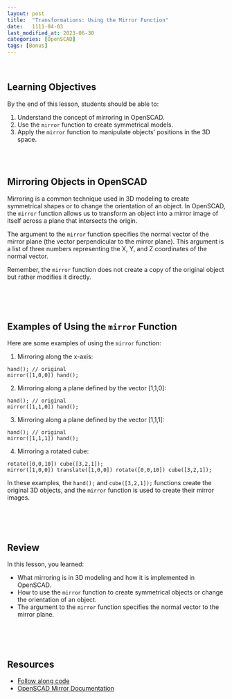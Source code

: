 ```yaml
---
layout: post
title:  "Transformations: Using the Mirror Function"
date:   1111-04-03
last_modified_at: 2023-06-30
categories: [OpenSCAD]
tags: [Bonus]
---
```

<br>

## Learning Objectives
By the end of this lesson, students should be able to:
1. Understand the concept of mirroring in OpenSCAD.
2. Use the `mirror` function to create symmetrical models.
3. Apply the `mirror` function to manipulate objects' positions in the 3D space.

<br><br>

## Mirroring Objects in OpenSCAD
Mirroring is a common technique used in 3D modeling to create symmetrical shapes or to change the orientation of an object. In OpenSCAD, the `mirror` function allows us to transform an object into a mirror image of itself across a plane that intersects the origin.

The argument to the `mirror` function specifies the normal vector of the mirror plane (the vector perpendicular to the mirror plane). This argument is a list of three numbers representing the X, Y, and Z coordinates of the normal vector.

Remember, the `mirror` function does not create a copy of the original object but rather modifies it directly.

<br><br><br>

## Examples of Using the `mirror` Function
Here are some examples of using the `mirror` function:

1. Mirroring along the x-axis: 
```OpenSCAD
hand(); // original 
mirror([1,0,0]) hand();
```

2. Mirroring along a plane defined by the vector [1,1,0]: 
```OpenSCAD
hand(); // original 
mirror([1,1,0]) hand();
```

3. Mirroring along a plane defined by the vector [1,1,1]: 
```OpenSCAD
hand(); // original 
mirror([1,1,1]) hand();
```

4. Mirroring a rotated cube: 
```OpenSCAD
rotate([0,0,10]) cube([3,2,1]);
mirror([1,0,0]) translate([1,0,0]) rotate([0,0,10]) cube([3,2,1]);
```

In these examples, the `hand();` and `cube([3,2,1]);` functions create the original 3D objects, and the `mirror` function is used to create their mirror images.

<br><br><br>

## Review
In this lesson, you learned:
- What mirroring is in 3D modeling and how it is implemented in OpenSCAD.
- How to use the `mirror` function to create symmetrical objects or change the orientation of an object.
- The argument to the `mirror` function specifies the normal vector to the mirror plane.

<br><br><br>

## Resources
- [Follow along code](https://raw.githubusercontent.com/funkonaut/openSCAD_lessons/main/Lessons/Lesson%202/2_5_mirror_student.scad)
- [OpenSCAD Mirror Documentation](https://en.wikibooks.org/wiki/OpenSCAD_User_Manual/The_OpenSCAD_Language#mirror)
<br><br><br>